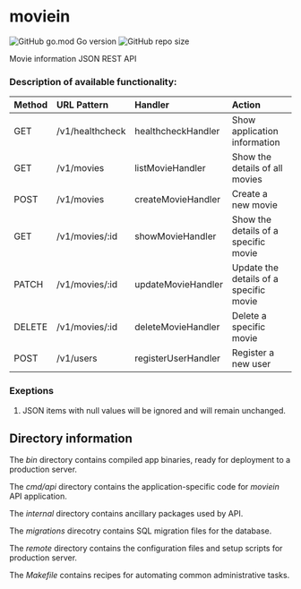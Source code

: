 # moviein

![GitHub go.mod Go version](https://img.shields.io/github/go-mod/go-version/twofold-one/moviein?color=lightblue&style=for-the-badge&logo=go) ![GitHub repo size](https://img.shields.io/github/repo-size/twofold-one/moviein?color=lightblue&style=for-the-badge)

Movie information JSON REST API

### Description of available functionality:

| Method | URL Pattern     | Handler             | Action                                 |
| :----- | :-------------- | :------------------ | :------------------------------------- |
| GET    | /v1/healthcheck | healthcheckHandler  | Show application information           |
| GET    | /v1/movies      | listMovieHandler    | Show the details of all movies         |
| POST   | /v1/movies      | createMovieHandler  | Create a new movie                     |
| GET    | /v1/movies/:id  | showMovieHandler    | Show the details of a specific movie   |
| PATCH  | /v1/movies/:id  | updateMovieHandler  | Update the details of a specific movie |
| DELETE | /v1/movies/:id  | deleteMovieHandler  | Delete a specific movie                |
| POST   | /v1/users       | registerUserHandler | Register a new user                    |

### Exeptions

1. JSON items with null values will be ignored and will remain unchanged.

## Directory information

The _bin_ directory contains compiled app binaries, ready for deployment to a production server.

The _cmd/api_ directory contains the application-specific code for _moviein_ API application.

The _internal_ directory contains ancillary packages used by API.

The _migrations_ direcotry contains SQL migration files for the database.

The _remote_ directory contains the configuration files and setup scripts for production server.

The _Makefile_ contains recipes for automating common administrative tasks.
